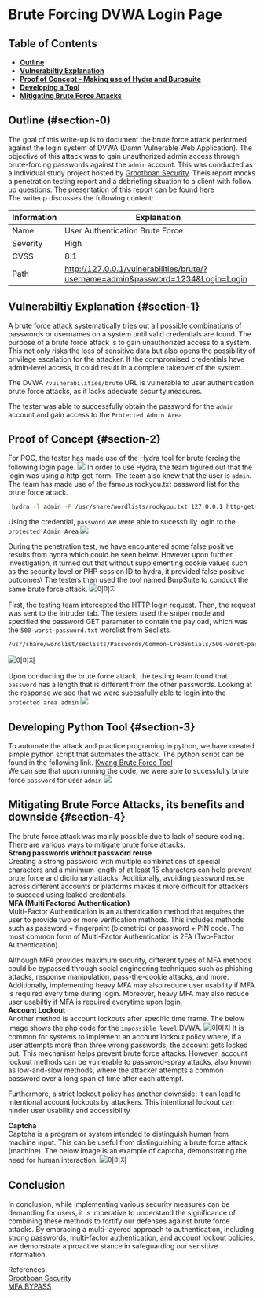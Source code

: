 
# Brute Forcing DVWA Login Page

## Table of Contents
- [**Outline**](#section-0)
- [**Vulnerabiltiy Explanation**](#section-1)
- [ **Proof of Concept - Making use of Hydra and Burpsuite**](#section-2)
- [**Developing a Tool**](#section-3)
- [**Mitigating Brute Force Attacks**](#section-4)

## Outline (#section-0)
The goal of this write-up is to document the brute force attack performed against the login system of DVWA (Damn Vulnerable Web Application). The objective of this attack was to gain unauthorized admin access through brute-forcing passwords against the `admin` account. This was conducted as a individual study project hosted by [Grootboan Security](https://security.grootboan.com/). Theis report mocks a penetration testing report and a debriefing situation to a client with follow up questions. The presentation of this report can be found [here](https://www.youtube.com/watch?v=0M4EVeeYDCs)\
The writeup discusses the following content:



| Information | Explanation                                                                      |
|-------------|----------------------------------------------------------------------------------|
| Name        | User Authentication Brute Force                                                  |
| Severity    | High                                                                             |
| CVSS        | 8.1                                                                              |
| Path        | http://127.0.0.1/vulnerabilities/brute/?username=admin&password=1234&Login=Login |

## Vulnerabiltiy Explanation {#section-1}
A brute force attack systematically tries out all possible combinations of passwords or usernames on a system until valid credentials are found. The purpose of a brute force attack is to gain unauthorized access to a system. This not only risks the loss of sensitive data but also opens the possibility of privilege escalation for the attacker. If the compromised credentials have admin-level access, it could result in a complete takeover of the system. 

The DVWA `/vulnerabilities/brute` URL is vulnerable to user authentication brute force attacks, as it lacks adequate security measures.

The tester was able to successfully obtain the password for the `admin` account and gain access to the `Protected Admin Area` 

## Proof of Concept {#section-2}
For POC, the tester has made use of the Hydra tool for brute forcing the following login page.
![](/assets/hydra.gif)
In order to use Hydra, the team figured out that the login was using a http-get-form. The team also knew that the user is `admin`. The team has made use of the famous rockyou.txt password list for the brute force attack. 
```bash
 hydra -l admin -P /usr/share/wordlists/rockyou.txt 127.0.0.1 http-get-form '/vulnerabilities/brute/:username=^USER^&password=^PASS^&Login=Login:H=Cookie\:PHPSESSID=9sosvqo963thpd5jqf9mum3f41; security=low:F=Username and/or password incorrect'
``` 

Using the credential, `password` we were able to sucessfully login to the `protected Admin Area`
![](/assets/success.gif)

During the penetration test, we have encountered some false positive results from hydra which could be seen below. However upon further investigation, it turned out that without supplementing cookie values such as the security level or PHP session ID to hydra, it provided false positive outcomes\ 
The testers then used the tool named BurpSuite to conduct the same brute force attack.
![이미지](/assets/burp.png)

First, the testing team intercepted the HTTP login request. Then, the request was sent to the intruder tab. The testers used the sniper mode and specified the password GET parameter to contain the payload, which was the `500-worst-password.txt` wordlist from Seclists.
```bash
/usr/share/wordlist/seclists/Passwords/Common-Credentials/500-worst-password.txt
```
![이미지](/assets/payload.png)

Upon conducting the brute force attack, the testing team found that `password` has a length that is different from the other passwords. Looking at the response we see that we were sucessfully able to login  into the `protected area admin` 
![](/assets/burpresult.gif)
## Developing Python Tool {#section-3}
To automate the attack and practice programing in python, we have created simple python script that automates the attack.
The python script can be found in the following link.
[Kwang Brute Force Tool](https://github.com/Kwangyun/Web-Automation-Tools) \
We can see that upon running the code, we were able to sucessfully brute force `password` for user `admin`
![](/assets/Test.gif)

## Mitigating Brute Force Attacks, its benefits and downside {#section-4}
The brute force attack was mainly possible due to lack of secure coding. 
There are various ways to mitigate brute force attacks. <br>
**Strong passwords without password reuse**\
Creating a strong password with multiple combinations of special characters and a minimum length of at least 15 characters can help prevent brute force and dictionary attacks. Additionally, avoiding password reuse across different accounts or platforms makes it more difficult for attackers to succeed using leaked credentials.<br>
**MFA (Multi Factored Authentication)**\
Multi-Factor Authentication is an authentication method that requires the user to provide two or more verification methods. This includes methods such as password + fingerprint (biometric) or password + PIN code. The most common form of Multi-Factor Authentication is 2FA (Two-Factor Authentication).   

Although MFA provides maximum security, different types of MFA methods could be bypassed through social engineering techniques such as phishing attacks, response manipulation, pass-the-cookie attacks, and more. Additionally, implementing heavy MFA may also reduce user usability if MFA is required every time during login. Moreover, heavy MFA may also reduce user usabiltiy if MFA is required everytime upon login.  <br>
**Account Lockout**\
Another method is account lockouts after specific time frame. The below image shows the php code for the `impossible level` DVWA.
![이미지](/assets/lockout.png)
It is common for systems to implement an account lockout policy where, if a user attempts more than three wrong passwords, the account gets locked out. This mechanism helps prevent brute force attacks. However, account lockout methods can be vulnerable to password-spray attacks, also known as low-and-slow methods, where the attacker attempts a common password over a long span of time after each attempt. 

Furthermore, a strict lockout policy has another downside: it can lead to intentional account lockouts by attackers. This intentional lockout can hinder user usability and accessibility<br>

**Captcha**\
Captcha is a program or system intended to distinguish human from machine input. This can be useful from distinguishing a brute force attack (machine). The below image is an example of captcha, demonstrating the need for human interaction. 
![이미지](/assets/captcha.png)

## Conclusion
In conclusion, while implementing various security measures can be demanding for users, it is imperative to understand the significance of combining these methods to fortify our defenses against brute force attacks. By embracing a multi-layered approach to authentication, including strong passwords, multi-factor authentication, and account lockout policies, we demonstrate a proactive stance in safeguarding our sensitive information. 

References: \
[Grootboan Security](https://security.grootboan.com/follow-along/undefined/0-dvwa/reference-writeup)\
[MFA BYPASS](https://socradar.io/mfa-bypass-techniques-how-does-it-work/)
